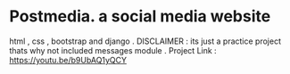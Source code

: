 # Postmedia. a social media website
html , css , bootstrap and django 
. DISCLAIMER : its just a practice project thats why not included messages module
. Project Link : https://youtu.be/b9UbAQ1yQCY
